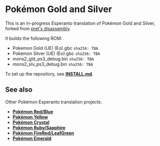 # Pokémon Gold and Silver

This is an in-progress Esperanto translation of Pokémon Gold and Silver, forked from [pret's disassembly][original].

It builds the following ROM:

- Pokemon Gold (UE) (Eo).gbc `sha256: TBA`
- Pokemon Silver (UE) (Eo).gbc `sha256: TBA`
- mons2_gld_ps3_debug.bin `sha256: TBA`
- mons2_slv_ps3_debug.bin `sha256: TBA`

To set up the repository, see [**INSTALL.md**](INSTALL.md).


## See also

Other Pokémon Esperanto translation projects:

- [**Pokémon Red/Blue**][pokered]
- [**Pokémon Yellow**][pokeyellow]
- [**Pokémon Crystal**][pokecrystal]
- [**Pokémon Ruby/Sapphire**][pokeruby]
- [**Pokémon FireRed/LeafGreen**][pokefirered]
- [**Pokémon Emerald**][pokeemerald]

[pokered]: https://github.com/waicalibre/pokered-eo
[pokeyellow]: https://github.com/waicalibre/pokeyellow-eo
[original]: https://github.com/pret/pokegold
[pokecrystal]: https://github.com/waicalibre/pokecrystal-eo
[pokeruby]: https://github.com/waicalibre/pokeruby-eo
[pokefirered]: https://github.com/waicalibre/pokefirered-eo
[pokeemerald]: https://github.com/waicalibre/pokeemerald-eo
